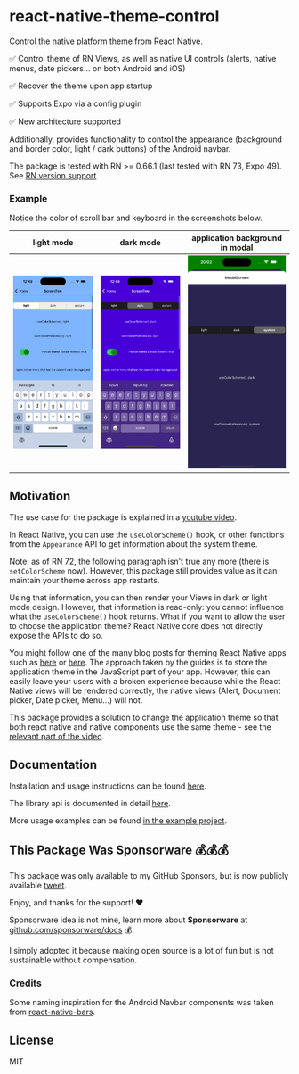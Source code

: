 # react-native-theme-control

Control the native platform theme from React Native.

✅ Control theme of RN Views, as well as native UI controls (alerts, native menus, date pickers... on both Android and iOS)

✅ Recover the theme upon app startup

✅ Supports Expo via a config plugin

✅ New architecture supported

Additionally, provides functionality to control the appearance (background and border color, light / dark buttons) of the Android navbar.

The package is tested with RN >= 0.66.1 (last tested with RN 73, Expo 49). See [RN version support](docs/install.md).

### Example

Notice the color of scroll bar and keyboard in the screenshots below.

| light mode                | dark mode               | application background in modal    |
| ------------------------- | ----------------------- |------------------------------------|
| ![light](./img/light.png) | ![dark](./img/dark.png) | ![app background](./img/modal.png) |

## Motivation

The use case for the package is explained in a [youtube video](https://youtu.be/NNYQj_T0Sf8).

In React Native, you can use the `useColorScheme()` hook, or other functions from the `Appearance` API to get information about the system theme.

Note: as of RN 72, the following paragraph isn't true any more (there is `setColorScheme` now). However, this package still provides value as it can maintain your theme across app restarts.

Using that information, you can then render your Views in dark or light mode design. However, that information is read-only: you cannot influence what the `useColorScheme()` hook returns. What if you want to allow the user to choose the application theme? React Native core does not directly expose the APIs to do so.

You might follow one of the many blog posts for theming React Native apps such as [here](https://blog.logrocket.com/comprehensive-guide-dark-mode-react-native/#dark-mode-react-native-using-context-api) or [here](https://medium.com/@ratebseirawan/react-native-dark-mode-done-right-13f83b39a4ca). The approach taken by the guides is to store the application theme in the JavaScript part of your app. However, this can easily leave your users with a broken experience because while the React Native views will be rendered correctly, the native views (Alert, Document picker, Date picker, Menu...) will not.

This package provides a solution to change the application theme so that both react native and native components use the same theme - see the [relevant part of the video](https://youtu.be/NNYQj_T0Sf8?t=73).

## Documentation

Installation and usage instructions can be found [here](./docs/install.md).

The library api is documented in detail [here](./docs/readme-internal.md).

More usage examples can be found [in the example project](./example).

## This Package Was Sponsorware 💰💰💰

This package was only available to my GitHub Sponsors, but is now publicly available [tweet](https://twitter.com/vonovak/status/1671786982136004609).

Enjoy, and thanks for the support! ❤️

Sponsorware idea is not mine, learn more about **Sponsorware** at [github.com/sponsorware/docs](https://github.com/sponsorware/docs) 💰.

I simply adopted it because making open source is a lot of fun but is not sustainable without compensation.

### Credits

Some naming inspiration for the Android Navbar components was taken from [react-native-bars](https://github.com/zoontek/react-native-bars).

## License

MIT
